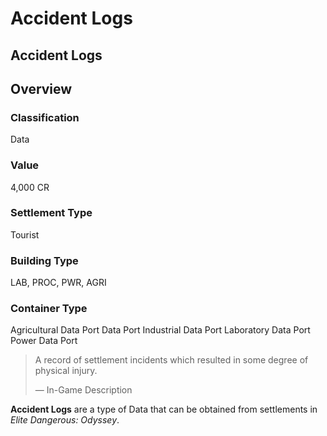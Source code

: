 # Accident Logs
## Accident Logs

## Overview

### Classification

Data

### Value

4,000 CR

### Settlement Type

Tourist

### Building Type

LAB, PROC, PWR, AGRI

### Container Type

Agricultural Data Port
Data Port
Industrial Data Port
Laboratory Data Port
Power Data Port

> 
> 
> A record of settlement incidents which resulted in some degree of physical injury.
> 
> 
> — In-Game Description
> 

**Accident Logs** are a type of Data that can be obtained from settlements in *Elite Dangerous: Odyssey*.